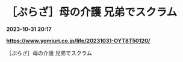 # ［ぷらざ］母の介護 兄弟でスクラム

**2023-10-31 20:17**

**https://www.yomiuri.co.jp/life/20231031-OYT8T50120/**

［ぷらざ］母の介護 兄弟でスクラム